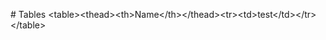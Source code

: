 #       T   a   b   l   e   s   
   <   t   a   b   l   e   >   <   t   h   e   a   d   >   <   t   h   >   N   a   m   e   <   /   t   h   >   <   /   t   h   e   a   d   >   <   t   r   >   <   t   d   >   t   e   s   t   <   /   t   d   >   <   /   t   r   >   <   /   t   a   b   l   e   >   